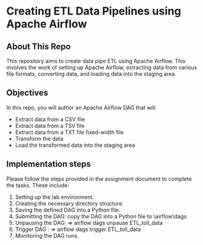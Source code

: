 # Creating ETL Data Pipelines using Apache Airflow

## About This Repo

This repository aims to create data pipe ETL using Apache Airflow. This involves the work of setting up Apache Airflow, extracting data from various file formats, converting data, and loading data into the staging area.

## Objectives

In this repo, you will author an Apache Airflow DAG that will:

- Extract data from a CSV file
- Extract data from a TSV file
- Extract data from a TXT file fixed-width file
- Transform the data
- Load the transformed data into the staging area

## Implementation steps

Please follow the steps provided in the assignment document to complete the tasks. These include:

1. Setting up the lab environment.
2. Creating the necessary directory structure.
3. Saving the defined DAG into a Python file.
4. Submitting the DAG: copy the DAG into a Python file to \airflow\dags
5. Unpausing the DAG: => airflow dags unpause ETL_toll_data
6. Trigger DAG : => airflow dags trigger ETL_toll_data
6. Monitoring the DAG runs.
